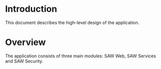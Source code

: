 # Introduction

This document describes the high-level design of the application.

# Overview

The application consists of three main modules: SAW Web, SAW Services
and SAW Security.
